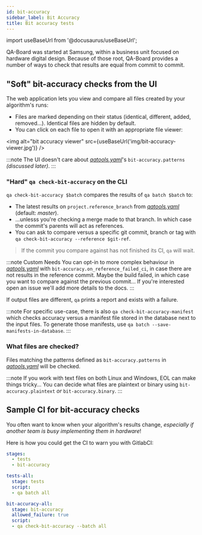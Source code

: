 ```yaml
---
id: bit-accuracy
sidebar_label: Bit Accuracy
title: Bit accuracy tests
---
```

import useBaseUrl from '@docusaurus/useBaseUrl';

QA-Board was started at Samsung, within a business unit focused on hardware digital design. Because of those root, QA-Board provides a number of ways to check that results are equal from commit to commit.

## "Soft" bit-accuracy checks from the UI
The web application lets you view and compare all files created by your algorithm's runs:

- Files are marked depending on their status (identical, different, added, removed...). Identical files are hidden by default.
- You can click on each file to open it with an appropriate file viewer:

<img alt="bit accuracy viewer" src={useBaseUrl('img/bit-accuracy-viewer.jpg')} />

:::note
The UI doesn't care about [*qatools.yaml*](https://github.com/Samsung/qaboard/blob/master/qatools/sample_project/qatools.yaml#L93)'s `bit-accuracy.patterns` *(discussed later)*.
:::

### "Hard" `qa check-bit-accuracy` on the CLI
`qa check-bit-accuracy $batch` compares the results of `qa batch $batch` to:
- The latest results on `project.reference_branch` from [*qatools.yaml*](https://github.com/Samsung/qaboard/blob/master/qatools/sample_project/qatools.yaml) (default: *master*).
- ...unlesss you're checking a merge made to that branch. In which case the commit's parents will act as references.
- You can ask to compare versus a specific git commit, branch or tag with `qa check-bit-accuracy --reference $git-ref`.

> If the commit you compare against has not finished its CI, `qa` will  wait.

:::note Custom Needs
You can opt-in to more complex behaviour in *[qatools.yaml](https://github.com/Samsung/qaboard/blob/master/qatools/sample_project/qatools.yaml)* with `bit-accuracy.on_reference_failed_ci`, in case there are not results in the reference commit. Maybe the build failed, in which case you want to compare against the previous commit... If you're interested open an issue we'll add more details to the docs.
:::

If output files are different, `qa` prints a report and exists with a failure.

:::note
For specific use-case, there is also `qa check-bit-accuracy-manifest` which checks accuracy versus a manifest file stored in the database next to the input files. To generate those manifests, use `qa batch --save-manifests-in-database`.
:::

### What files are checked?
Files matching the patterns defined as `bit-accuracy.patterns` in [*qatools.yaml*](https://github.com/Samsung/qaboard/blob/master/qatools/sample_project/qatools.yaml#L93) will be checked.

:::note
If you work with text files on both Linux and Windows, EOL can make things tricky... You can decide what files are plaintext or binary using `bit-accuracy.plaintext` *or* `bit-accuracy.binary`.
:::



## Sample CI for bit-accuracy checks
You often want to know when your algorithm's results change, *especially if another team is busy implementing them in hardware*!

Here is how you could get the CI to warn you with GitlabCI:

```yaml
stages:
  - tests
  - bit-accuracy

tests-all:
  stage: tests
  script:
  - qa batch all

bit-accuracy-all:
  stage: bit-accuracy
  allowed_failure: true
  script:
  - qa check-bit-accuracy --batch all
```
